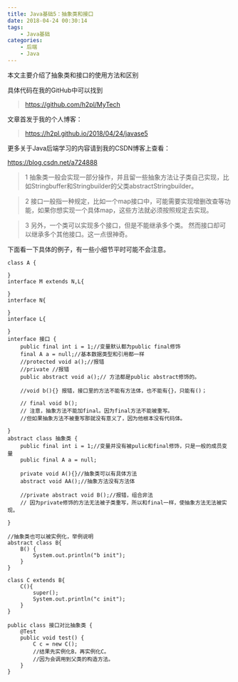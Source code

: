 ```yaml
---
title: Java基础5：抽象类和接口
date: 2018-04-24 00:30:14
tags:
	- Java基础
categories:
	- 后端
	- Java
---
```

本文主要介绍了抽象类和接口的使用方法和区别

具体代码在我的GitHub中可以找到
> https://github.com/h2pl/MyTech

文章首发于我的个人博客：
> https://h2pl.github.io/2018/04/24/javase5

更多关于Java后端学习的内容请到我的CSDN博客上查看：

https://blog.csdn.net/a724888
<!-- more -->
>1 抽象类一般会实现一部分操作，并且留一些抽象方法让子类自己实现，比如Stringbuffer和Stringbuilder的父类abstractStringbuilder。

>2 接口一般指一种规定，比如一个map接口中，可能需要实现增删改查等功能，如果你想实现一个具体map，这些方法就必须按照规定去实现。

>3 另外，一个类可以实现多个接口，但是不能继承多个类。
然而接口却可以继承多个其他接口。这一点很神奇。

下面看一下具体的例子，有一些小细节平时可能不会注意。
    
    class A {
    
    }
    interface M extends N,L{

    }
    interface N{
    
    }
    interface L{
    
    }
    interface 接口 {
        public final int i = 1;//变量默认都为public final修饰
        final A a = null;//基本数据类型和引用都一样
        //protected void a();//报错
        //private //报错
        public abstract void a();// 方法都是public abstract修饰的。
    
        //void b(){} 报错，接口里的方法不能有方法体，也不能有{}，只能有()；
    
        // final void b();
        // 注意，抽象方法不能加final。因为final方法不能被重写。
        //但如果抽象方法不被重写那就没有意义了，因为他根本没有代码体。
    
    }
    abstract class 抽象类 {
        public final int i = 1;//变量并没有被pulic和final修饰，只是一般的成员变量
        public final A a = null;
    
        private void A(){}//抽象类可以有具体方法
        abstract void AA();//抽象方法没有方法体
    
        //private abstract void B();//报错，组合非法
        // 因为private修饰的方法无法被子类重写，所以和final一样，使抽象方法无法被实现。
    
    }
    
    //抽象类也可以被实例化，举例说明
    abstract class B{
        B() {
            System.out.println("b init");
        }
    }
    
    class C extends B{
        C(){
            super();
            System.out.println("c init");
        }
    }
    
    public class 接口对比抽象类 {
        @Test
        public void test() {
            C c = new C();
            //结果先实例化B，再实例化C。
            //因为会调用到父类的构造方法。
        }
    }